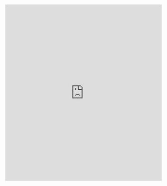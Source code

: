<p><iframe allowfullscreen width="100%" height="569" class="google-slides-iframe" frameborder="0" scrolling="no" src="https://docs.google.com/presentation/d/e/2PACX-1vTBLSSAJyVCN-GtFDfPldg4Moae7OnqH9nkDO9NHKnVXjQti0OiDGyf020lzJog51f5-9vFwMmE_3sF/embed?start=false&amp;loop=false&amp;delayms=3000"></iframe></p>